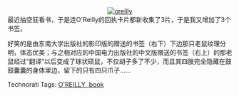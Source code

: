 <html><body><div style="text-align:center;">
<a href="http://www.flickr.com/photos/monkeyxite/131870641/" title="Photo Sharing"><img src="http://static.flickr.com/55/131870641_8c22ede6d4.jpg" alt="oreilly"></a>
</div>
最近抽空狂看书，于是连O'Reilly的回执卡片都新收集了3片，于是我又增加了3个书签。

好笑的是由东南大学出版社的影印版的赠送的书签（右下）下边那只老鼠纹理分明，体态优美；与之相对应的中国电力出版社的中文版赠送的书签（右上）的那老鼠经过“翻译”以后变成了球状硕鼠，不仅胡子多了不少，而且其四肢完全隐藏在鼓鼓囊囊的身体里边，留下的只有四只爪子……


Technorati Tags: <a href="http://technorati.com/tag/O%27REILLY" rel="tag">O'REILLY </a>,<a href="http://technorati.com/tag/book" rel="tag">book </a></body></html>